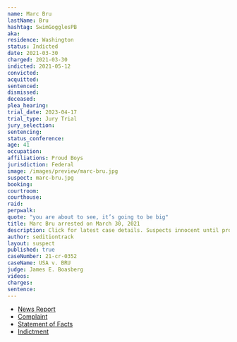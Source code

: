 ```yaml
---
name: Marc Bru
lastName: Bru
hashtag: SwimGogglesPB
aka:
residence: Washington
status: Indicted
date: 2021-03-30
charged: 2021-03-30
indicted: 2021-05-12
convicted:
acquitted:
sentenced:
dismissed:
deceased:
plea_hearing:
trial_date: 2023-04-17
trial_type: Jury Trial
jury_selection:
sentencing:
status_conference:
age: 41
occupation:
affiliations: Proud Boys
jurisdiction: Federal
image: /images/preview/marc-bru.jpg
suspect: marc-bru.jpg
booking:
courtroom:
courthouse:
raid:
perpwalk:
quote: "you are about to see, it’s going to be big"
title: Marc Bru arrested on March 30, 2021
description: Click for latest case details. Suspects innocent until proven guilty.
author: seditiontrack
layout: suspect
published: true
caseNumber: 21-cr-0352
caseName: USA v. BRU
judge: James E. Boasberg
videos:
charges:
sentence:
---
```

- [News Report](https://www.oregonlive.com/crime/2021/03/man-arrested-in-vancouver-accused-of-storming-us-capitol-and-entering-senate-gallery-on-jan-6.html)
- [Complaint](https://www.justice.gov/usao-dc/case-multi-defendant/file/1382586/download)
- [Statement of Facts](https://www.justice.gov/usao-dc/case-multi-defendant/file/1382591/download)
- [Indictment](https://www.justice.gov/usao-dc/case-multi-defendant/file/1394496/download)
